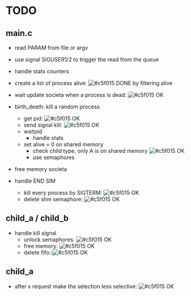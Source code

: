 # TODO

## main.c

- read PARAM from file or argv
- use signal SIGUSER1/2 to trigger the read from the queue
- handle stats counters

- create a list of process alive: ![#c5f015](https://placehold.it/15/c5f015/000000?text=+) DONE by filtering alive
- wait update societa when a process is dead: ![#c5f015](https://placehold.it/15/c5f015/000000?text=+) OK
- birth_death: kill a random process
    - get pid: ![#c5f015](https://placehold.it/15/c5f015/000000?text=+) OK
    - send signal kill: ![#c5f015](https://placehold.it/15/c5f015/000000?text=+) OK
    - waitpid
        - handle stats
    - set alive = 0  on shared memory 
        - check child type, only A is on shared memory ![#c5f015](https://placehold.it/15/c5f015/000000?text=+)  OK
        - use semaphores
- free memory societa
- handle END SIM
    - kill every process by SIGTERM: ![#c5f015](https://placehold.it/15/c5f015/000000?text=+) OK
    - delete shm semaphore: ![#c5f015](https://placehold.it/15/c5f015/000000?text=+) OK

## child_a / child_b

- handle kill signal
    + unlock semaphores: ![#c5f015](https://placehold.it/15/c5f015/000000?text=+) OK
    + free memory: ![#c5f015](https://placehold.it/15/c5f015/000000?text=+) OK
    + delete fifo::![#c5f015](https://placehold.it/15/c5f015/000000?text=+)  OK

## child_a
- after x request make the selection less selective: ![#c5f015](https://placehold.it/15/c5f015/000000?text=+) OK
